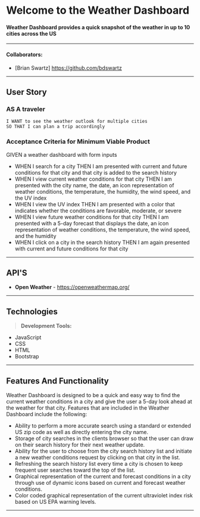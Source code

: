 # Welcome to the Weather Dashboard

#### Weather Dashboard provides a quick snapshot of the weather in up to 10 cities across the US
---

#### Collaborators:
* [Brian Swartz] https://github.com/bdswartz

<!-- ---

## Table of Contents -->
<!-- 
---

### The Problem:  
 
### The Solution:  
 -->

---

## User Story
### AS A traveler
    I WANT to see the weather outlook for multiple cities
    SO THAT I can plan a trip accordingly
    
### Acceptance Criteria for Minimum Viable Product

GIVEN a weather dashboard with form inputs

*  WHEN I search for a city 
        THEN I am presented with current and future conditions for that city and that city is added to the search history
*  WHEN I view current weather conditions for that city
        THEN I am presented with the city name, the date, an icon representation of weather conditions, the temperature, the humidity, the wind speed, and the UV index
*  WHEN I view the UV index
        THEN I am presented with a color that indicates whether the conditions are favorable, moderate, or severe
*  WHEN I view future weather conditions for that city
        THEN I am presented with a 5-day forecast that displays the date, an icon representation of weather conditions, the temperature, the wind speed, and the humidity
*  WHEN I click on a city in the search history
        THEN I am again presented with current and future conditions for that city
---



## API'S

* <b>Open Weather</b> - https://openweathermap.org/

---
## Technologies

> <b>Development Tools:</b>
  * JavaScript
  * CSS
  * HTML
  * Bootstrap
 
---

## Features And Functionality
Weather Dashboard is designed to be a quick and easy way to find the current weather conditions in a city and give the user a 5-day look ahead at the weather for that city. Features that are included in the Weather Dashboard include the following:
*  Ability to perform a more accurate search using a standard or extended US zip code as well as directly entering the city name.
*  Storage of city searches in the clients browser so that the user can draw on their search history for their next weather update.
*  Ability for the user to choose from the city search history list and initiate a new weather conditions request by clicking on that city in the list.
*  Refreshing the search history list every time a city is chosen to keep frequent user searches toward the top of the list.
*  Graphical representation of the current and forecast conditions in a city through use of dynamic icons based on current and forecast weather conditions.
*  Color coded graphical representation of the current ultraviolet index risk based on US EPA warning levels.


---
<!-- 
## Resource Links

  * <b>API access to Mobile Data:
  
--- -->
